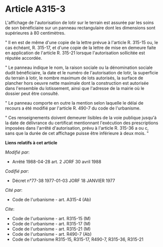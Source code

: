 # Article A315-3

L'affichage de l'autorisation de lotir sur le terrain est assurée par les soins de son bénéficiaire sur un panneau
rectangulaire dont les dimensions sont supérieures à 80 centimètres.

" Il en est de même d'une copie de la lettre prévue à l'article R. 315-15 ou, le cas échéant, R. 315-17, et d'une copie de la
lettre de mise en demeure faite en application de l'article R. 315-21 lorsque l'autorisation sollicitée est réputée accordée.

" Le panneau indique le nom, la raison sociale ou la dénomination sociale dudit bénéficiaire, la date et le numéro de
l'autorisation de lotir, la superficie du terrain à lotir, le nombre maximum de lots autorisés, la surface de plancher hors
oeuvre nette maximale dont la construction est autorisée dans l'ensemble du lotissement, ainsi que l'adresse de la mairie où
le dossier peut être consulté.

" Le panneau comporte en outre la mention selon laquelle le délai de recours a été modifié par l'article R. 490-7 du code de
l'urbanisme.

" Ces renseignements doivent demeurer lisibles de la voie publique jusqu'à la date de délivrance du certificat mentionnant
l'exécution des prescriptions imposées dans l'arrêté d'autorisation, prévu à l'article R. 315-36 a ou c, sans que la durée de
cet affichage puisse être inférieure à deux mois. "

**Liens relatifs à cet article**

_Modifié par_:

  - Arrêté 1988-04-28 art. 2 JORF 30 avril 1988

_Codifié par_:

  - Décret n°77-38 1977-01-03 JORF 18 JANVIER 1977

_Cité par_:

  - Code de l'urbanisme - art. A315-4 (Ab)

_Cite_:

  - Code de l'urbanisme - art. R315-15 (M)
  - Code de l'urbanisme - art. R315-17 (M)
  - Code de l'urbanisme - art. R315-21 (M)
  - Code de l'urbanisme - art. R490-7 (Ab)
  - Code de l'urbanisme R315-15, R315-17, R490-7, R315-36, R315-21

